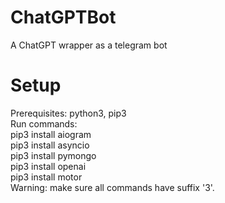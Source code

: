 # ChatGPTBot
A ChatGPT wrapper as a telegram bot <br /> 

# Setup
Prerequisites: python3, pip3 <br /> 
Run commands: <br /> 
pip3 install aiogram <br /> 
pip3 install asyncio <br /> 
pip3 install pymongo <br /> 
pip3 install openai <br /> 
pip3 install motor <br /> 
Warning: make sure all commands have suffix '3'. <br /> 
